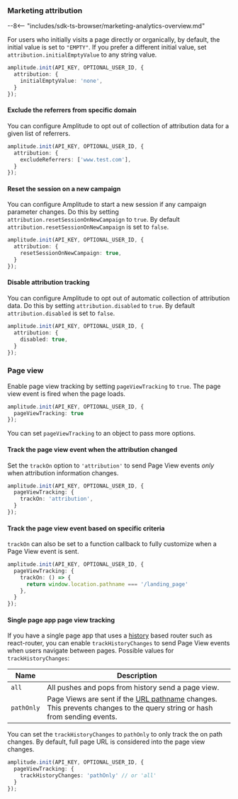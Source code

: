 ### Marketing attribution

--8<-- "includes/sdk-ts-browser/marketing-analytics-overview.md"

For users who initially visits a page directly or organically, by default, the initial value is set to `"EMPTY"`. If you prefer a different initial value, set `attribution.initialEmptyValue` to any string value.

```ts
amplitude.init(API_KEY, OPTIONAL_USER_ID, {
  attribution: {
    initialEmptyValue: 'none',
  }
});
```

#### Exclude the referrers from specific domain

You can configure Amplitude to opt out of collection of attribution data for a given list of referrers.

```ts
amplitude.init(API_KEY, OPTIONAL_USER_ID, {
  attribution: {
    excludeReferrers: ['www.test.com'],
  }
});
```

#### Reset the session on a new campaign

You can configure Amplitude to start a new session if any campaign parameter changes. Do this by setting `attribution.resetSessionOnNewCampaign` to `true`. By default `attribution.resetSessionOnNewCampaign` is set to `false`.

```ts
amplitude.init(API_KEY, OPTIONAL_USER_ID, {
  attribution: {
    resetSessionOnNewCampaign: true,
  }
});
```

#### Disable attribution tracking

You can configure Amplitude to opt out of automatic collection of attribution data. Do this by setting `attribution.disabled` to `true`. By default `attribution.disabled` is set to `false`.

```ts
amplitude.init(API_KEY, OPTIONAL_USER_ID, {
  attribution: {
    disabled: true,
  }
});
```

### Page view

Enable page view tracking by setting `pageViewTracking` to `true`. The page view event is fired when the page loads.

```ts
amplitude.init(API_KEY, OPTIONAL_USER_ID, {
  pageViewTracking: true
});
```

You can set `pageViewTracking` to an object to pass more options.

#### Track the page view event when the attribution changed

Set the `trackOn` option to `'attribution'` to send Page View events _only_ when attribution information changes.

```ts
amplitude.init(API_KEY, OPTIONAL_USER_ID, {
  pageViewTracking: {
    trackOn: 'attribution',
  }
});
```

#### Track the page view event based on specific criteria

`trackOn` can also be set to a function callback to fully customize when a Page View event is sent.

```ts
amplitude.init(API_KEY, OPTIONAL_USER_ID, {
  pageViewTracking: {
    trackOn: () => {
      return window.location.pathname === '/landing_page'
    },
  }
});
```

#### Single page app page view tracking

If you have a single page app that uses a [history](https://developer.mozilla.org/en-US/docs/Web/API/History) based router such as react-router, you can enable `trackHistoryChanges` to send Page View events when users navigate between pages.
Possible values for `trackHistoryChanges`:

|<div class="med-column">Name</div>|Description|
|---|---|
|`all`| All pushes and pops from history send a page view. |
|`pathOnly`| Page Views are sent if the [URL pathname](https://developer.mozilla.org/en-US/docs/Web/API/URL/pathname) changes. This prevents changes to the query string or hash from sending events. |

You can set the `trackHistoryChanges` to `pathOnly` to only track the on path changes. By default, full page URL is considered into the page view changes.

```ts
amplitude.init(API_KEY, OPTIONAL_USER_ID, {
  pageViewTracking: {
    trackHistoryChanges: 'pathOnly' // or 'all'
  }
});
```
